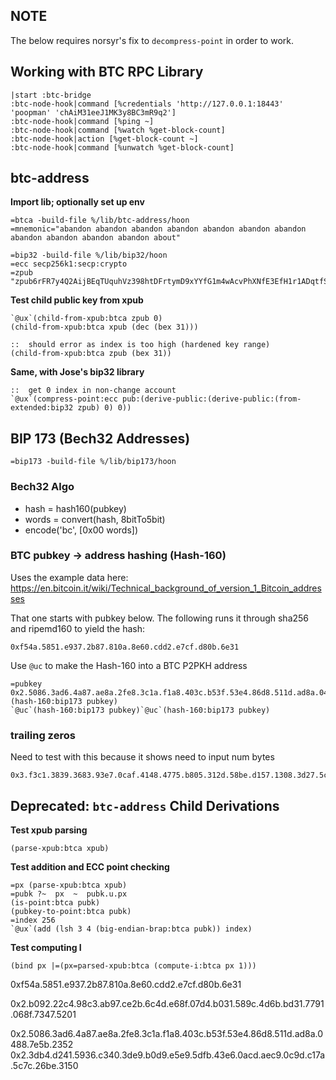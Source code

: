 ## NOTE
The below requires norsyr's fix to `decompress-point` in order to work.

## Working with BTC RPC Library
```
|start :btc-bridge
:btc-node-hook|command [%credentials 'http://127.0.0.1:18443' 'poopman' 'chAiM31eeJ1MK3y8BC3mR9q2']
:btc-node-hook|command [%ping ~]
:btc-node-hook|command [%watch %get-block-count]
:btc-node-hook|action [%get-block-count ~]
:btc-node-hook|command [%unwatch %get-block-count]
```

## btc-address
**Import lib; optionally set up env**
```
=btca -build-file %/lib/btc-address/hoon
=mnemonic="abandon abandon abandon abandon abandon abandon abandon abandon abandon abandon abandon about"

=bip32 -build-file %/lib/bip32/hoon
=ecc secp256k1:secp:crypto
=zpub "zpub6rFR7y4Q2AijBEqTUquhVz398htDFrtymD9xYYfG1m4wAcvPhXNfE3EfH1r1ADqtfSdVCToUG868RvUUkgDKf31mGDtKsAYz2oz2AGutZYs"
```

**Test child public key from xpub**
```
`@ux`(child-from-xpub:btca zpub 0)
(child-from-xpub:btca xpub (dec (bex 31)))

::  should error as index is too high (hardened key range)
(child-from-xpub:btca zpub (bex 31))
```

**Same, with Jose's bip32 library**
```
::  get 0 index in non-change account
`@ux`(compress-point:ecc pub:(derive-public:(derive-public:(from-extended:bip32 zpub) 0) 0))
```

## BIP 173 (Bech32 Addresses)
```
=bip173 -build-file %/lib/bip173/hoon
```

### Bech32 Algo
- hash = hash160(pubkey)
- words = convert(hash, 8bitTo5bit)
- encode('bc', [0x00 words])

### BTC pubkey -> address hashing (Hash-160)
Uses the example data here:
https://en.bitcoin.it/wiki/Technical_background_of_version_1_Bitcoin_addresses

That one starts with pubkey below. The following runs it through sha256 and ripemd160 to yield the hash:
```
0xf54a.5851.e937.2b87.810a.8e60.cdd2.e7cf.d80b.6e31
```

Use `@uc` to make the Hash-160 into a BTC P2PKH address
```
=pubkey 0x2.5086.3ad6.4a87.ae8a.2fe8.3c1a.f1a8.403c.b53f.53e4.86d8.511d.ad8a.0488.7e5b.2352
(hash-160:bip173 pubkey)
`@uc`(hash-160:bip173 pubkey)`@uc`(hash-160:bip173 pubkey)
```

### trailing zeros
Need to test with this because it shows need to input num bytes
```
0x3.f3c1.3839.3683.93e7.0caf.4148.4775.b805.312d.58be.d157.1308.3d27.5cf5.6998.0100
```

## Deprecated: `btc-address` Child Derivations

**Test xpub parsing**
```
(parse-xpub:btca xpub)
```

**Test addition and ECC point checking**
```
=px (parse-xpub:btca xpub)
=pubk ?~  px  ~  pubk.u.px
(is-point:btca pubk)
(pubkey-to-point:btca pubk)
=index 256
`@ux`(add (lsh 3 4 (big-endian-brap:btca pubk)) index)
```

**Test computing I**
```
(bind px |=(px=parsed-xpub:btca (compute-i:btca px 1)))
```


0xf54a.5851.e937.2b87.810a.8e60.cdd2.e7cf.d80b.6e31

0x2.b092.22c4.98c3.ab97.ce2b.6c4d.e68f.07d4.b031.589c.4d6b.bd31.7791.068f.7347.5201

0x2.5086.3ad6.4a87.ae8a.2fe8.3c1a.f1a8.403c.b53f.53e4.86d8.511d.ad8a.0488.7e5b.2352
0x2.3db4.d241.5936.c340.3de9.b0d9.e5e9.5dfb.43e6.0acd.aec9.0c9d.c17a.5c7c.26be.3150

